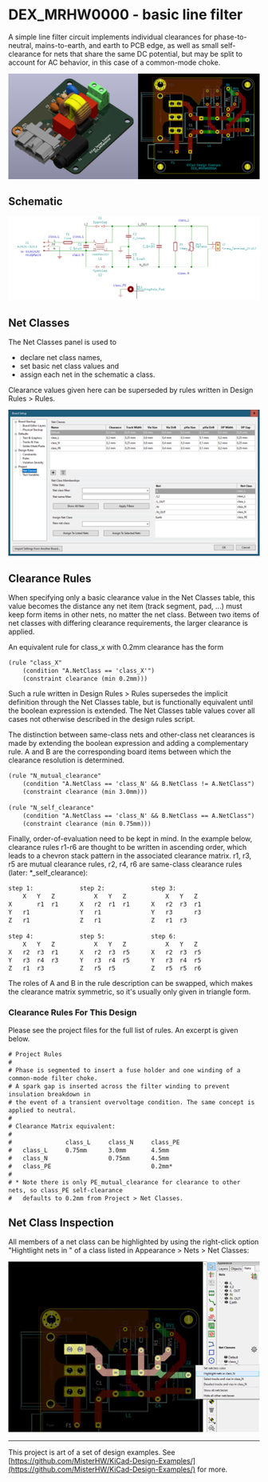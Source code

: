 # DEX_MRHW0000 - basic line filter

A simple line filter circuit implements individual clearances for phase-to-neutral, mains-to-earth, and earth to PCB edge, as well as small self-clearance for nets that share the same DC potential, but may be split to account for AC behavior, in this case of a common-mode choke.

![board and layout view](img/DEX_MRHW0000A.png)

## Schematic

![board and schematic](img/DEX_MRHW0000A_sch.png)

## Net Classes

The Net Classes panel is used to 

- declare net class names, 
- set basic net class values and
- assign each net in the schematic a class.

Clearance values given here can be superseded by rules written in Design Rules > Rules.

![Board Setup: Net Classes pane](img/board_setup__net_classes.png)

## Clearance Rules

When specifying only a basic clearance value in the Net Classes table, this value becomes the distance any net item (track segment, pad, ...) must keep  form items in other nets, no matter the net class. Between two items of net classes with differing clearance requirements, the larger clearance is applied. 

An equivalent rule for class_x with 0.2mm clearance has the form

	(rule "class_X"
	    (condition "A.NetClass == 'class_X'")
	    (constraint clearance (min 0.2mm)))

Such a rule written in Design Rules > Rules supersedes the implicit definition through the Net Classes table, but is functionally equivalent until the boolean expression is extended. The Net Classes table values cover all cases not otherwise described in the design rules script.


The distinction between same-class nets and other-class net clearances is made by extending the boolean expression and adding a complementary rule. A and B are the corresponding board items between which the clearance resolution is determined. 

	(rule "N_mutual_clearance"
	    (condition "A.NetClass == 'class_N' && B.NetClass != A.NetClass")
	    (constraint clearance (min 3.0mm)))
	
	(rule "N_self_clearance"
	    (condition "A.NetClass == 'class_N' && B.NetClass == A.NetClass")
	    (constraint clearance (min 0.75mm)))

Finally, order-of-evaluation need to be kept in mind. In the example below, clearance rules r1-r6 are thought to be written in ascending order, which leads to a chevron stack pattern in the associated clearance matrix. r1, r3, r5 are mutual clearance rules, r2, r4, r6 are same-class clearance rules (later: *_self_clearance):

	step 1:				step 2:				step 3:
		X	Y	Z			X	Y	Z			X	Y	Z
	X		r1	r1		X	r2	r1	r1		X	r2	r3	r1
	Y	r1				Y	r1				Y	r3		r3	
	Z	r1				Z	r1				Z	r1	r3	

	step 4:				step 5:				step 6:
		X	Y	Z			X	Y	Z			X	Y	Z
	X	r2	r3	r1		X	r2	r3	r5		X	r2	r3	r5
	Y	r3	r4	r3		Y	r3	r4	r5		Y	r3	r4	r5	
	Z	r1	r3			Z	r5	r5			Z	r5	r5	r6

The roles of A and B in the rule description can be swapped, which makes the clearance matrix symmetric, so it's usually only given in triangle form. 

### Clearance Rules For This Design

Please see the project files for the full list of rules. An excerpt is given below.

    # Project Rules
    #
    # Phase is segmented to insert a fuse holder and one winding of a common-mode filter choke.
    # A spark gap is inserted across the filter winding to prevent insulation breakdown in 
    # the event of a transient overvoltage condition. The same concept is applied to neutral.
    #
    # Clearance Matrix equivalent:
    #
    #				class_L		class_N		class_PE
    #	class_L		0.75mm		3.0mm		4.5mm
    #	class_N					0.75mm		4.5mm
    #	class_PE							0.2mm*
    #
    # * Note there is only PE_mutual_clearance for clearance to other nets, so class_PE self-clearance
    #   defaults to 0.2mm from Project > Net Classes.

## Net Class Inspection

All members of a net class can be highlighted by using the right-click option "Hightlight nets in <class>" of a class listed in Appearance > Nets > Net Classes: 

![Layout View: Net class highlighting](img/net_class_highlighting.png)





---
This project is art of a set of design examples. See [https://github.com/MisterHW/KiCad-Design-Examples/](https://github.com/MisterHW/KiCad-Design-Examples/) for more.